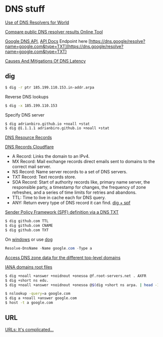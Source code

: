 # DNS stuff

[Use of DNS Resolvers for World](https://stats.labs.apnic.net/rvrs)

[Compare public DNS resolver results Online Tool](https://www.netmeister.org/puddy/)

[Google DNS API](https://dns.google/query?name=github.com&rr_type=SOA&ecs=), [API Docs](https://developers.google.com/speed/public-dns/docs/doh/json#edns) Endpoint here [https://dns.google/resolve?name=google.com&type=TXT](https://dns.google/resolve?name=google.com&type=TXT)

[Causes And Mitigations Of DNS Latency](https://developers.google.com/speed/public-dns/docs/performance#introduction_causes_and_mitigations_of_dns_latency)

## dig
```sh
$ dig -r ptr 185.199.110.153.in-addr.arpa
```
Reverse DNS lookups
```sh
$ dig -x 185.199.110.153
```
Specify DNS server
```sh
$ dig adrianbiro.github.io +noall +stat
$ dig @1.1.1.1 adrianbiro.github.io +noall +stat
```
[DNS Resource Records](https://www.netmeister.org/blog/dns-rrs.html)

[DNS Records Cloudflare](https://www.cloudflare.com/learning/dns/dns-records/)

* A Record: Links the domain to an IPv4.
* MX Record: Mail exchange records direct emails sent to domains to the correct mail server.
* NS Record: Name server records to a set of DNS servers.
* TXT Record: Text records store. 
* SOA Record: Start of authority records like, primary name server, the responsible party, a timestamp for changes, the frequency of zone refreshes, and a series of time limits for retries and abandons.
* TTL: Time to live in cache each for DNS query. 
* ANY: Return every type of DNS record it can find.
[dig + spf](https://www.netmeister.org/blog/spf.html)

[Sender Policy Framework (SPF) definition via a DNS TXT](https://github.com/jschauma/spf)
```sh
$ dig github.com TTL
$ dig github.com CNAME
$ dig github.com TXT
```
On [windows](https://learn.microsoft.com/en-us/powershell/module/dnsclient/resolve-dnsname?view=windowsserver2022-ps) or use [dog](https://github.com/ogham/dog)
```powershell
Resolve-DnsName -Name google.com -Type a
```
[Access DNS zone data for the different top-level domains](https://github.com/jschauma/tld-zoneinfo)

[IANA domains root files](https://www.iana.org/domains/root/files)
```bash
$ dig +noall +answer +noidnout +onesoa @f.root-servers.net . AXFR
$ dig +short ns edu.
$ dig +noall +answer +noidnout +onesoa @$(dig +short ns arpa. | head -1) arpa AXFR
```
```sh
$ nslookup -query=a google.com
$ dig a +noall +answer google.com
$ host -t a google.com
```


## URL
[URLs: It's complicated...](https://www.netmeister.org/blog/urls.html)